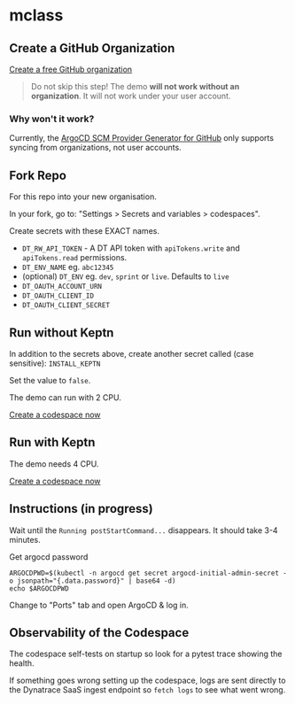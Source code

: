 # mclass

##  Create a GitHub Organization

[Create a free GitHub organization](https://github.com/account/organizations/new?plan=free)

> Do not skip this step! The demo **will not work without an organization**. It will not work under your user account.

### Why won't it work?

Currently, the [ArgoCD SCM Provider Generator for GitHub](https://argocd-applicationset.readthedocs.io/en/stable/Generators-SCM-Provider/#github) only supports syncing from organizations, not user accounts.

## Fork Repo

For this repo into your new organisation.

In your fork, go to: "Settings > Secrets and variables > codespaces".

Create secrets with these EXACT names.

- `DT_RW_API_TOKEN` - A DT API token with `apiTokens.write` and `apiTokens.read` permissions.
- `DT_ENV_NAME` eg. `abc12345`
- (optional) `DT_ENV` eg. `dev`, `sprint` or `live`. Defaults to `live`
- `DT_OAUTH_ACCOUNT_URN`
- `DT_OAUTH_CLIENT_ID`
- `DT_OAUTH_CLIENT_SECRET`

## Run without Keptn

In addition to the secrets above, create another secret called (case sensitive): `INSTALL_KEPTN`

Set the value to `false`.

The demo can run with 2 CPU.

[Create a codespace now](https://github.com/codespaces/new)

## Run with Keptn

The demo needs 4 CPU.

[Create a codespace now](https://github.com/codespaces/new)

## Instructions (in progress)

Wait until the `Running postStartCommand...` disappears. It should take 3-4 minutes.

Get argocd password
```
ARGOCDPWD=$(kubectl -n argocd get secret argocd-initial-admin-secret -o jsonpath="{.data.password}" | base64 -d)
echo $ARGOCDPWD
```

Change to "Ports" tab and open ArgoCD & log in.

## Observability of the Codespace

The codespace self-tests on startup so look for a pytest trace showing the health.

If something goes wrong setting up the codespace, logs are sent directly to the Dynatrace SaaS ingest endpoint so `fetch logs` to see what went wrong.